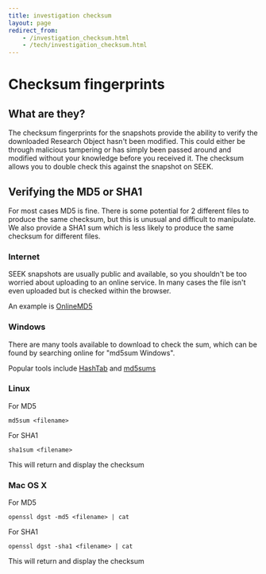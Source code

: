 ```yaml
---
title: investigation checksum
layout: page
redirect_from:
    - /investigation_checksum.html
    - /tech/investigation_checksum.html
---
```

# Checksum fingerprints

## What are they?

The checksum fingerprints for the snapshots provide the ability to verify the downloaded Research Object hasn't been modified. This could either be through malicious tampering
or has simply been passed around and modified without your knowledge before you received it. The checksum allows you to double check this against the snapshot on SEEK.

## Verifying the MD5 or SHA1

For most cases MD5 is fine. There is some potential for 2 different files to produce the same checksum, but this is unusual and difficult to manipulate. We also provide a SHA1 sum
which is less likely to produce the same checksum for different files.

### Internet

SEEK snapshots are usually public and available, so you shouldn't be too worried about uploading to an online service. In many cases the file isn't even uploaded but is checked within
the browser.

An example is [OnlineMD5](http://onlinemd5.com/)

### Windows

There are many tools available to download to check the sum, which can be found by searching online for "md5sum Windows".

Popular tools include [HashTab](http://implbits.com/products/hashtab/) and [md5sums](http://www.pc-tools.net/win32/md5sums/)

### Linux

For MD5

    md5sum <filename>

For SHA1

    sha1sum <filename>

This will return and display the checksum


### Mac OS X

For MD5

    openssl dgst -md5 <filename> | cat

For SHA1

    openssl dgst -sha1 <filename> | cat

This will return and display the checksum





